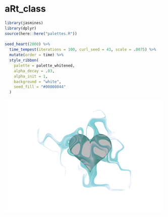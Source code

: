 
<!-- README.md is generated from README.Rmd. Please edit that file -->

# aRt\_class

``` r
library(jasmines)
library(dplyr)
source(here::here("palettes.R"))

seed_heart(2000) %>%
  time_tempest(iterations = 100, curl_seed = 43, scale = .0075) %>%
  mutate(order = time) %>%
  style_ribbon(
    palette = palette_whitened,
    alpha_decay = .03, 
    alpha_init = 1, 
    background = "white",
    seed_fill = "#00000044"
  ) 
```

![](README_files/figure-gfm/heart1-1.png)<!-- -->
